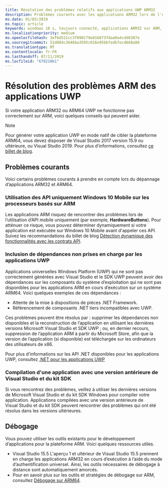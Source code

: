 ```yaml
---
title: Résolution des problèmes relatifs aux applications UWP ARM32
description: Problèmes courants avec les applications ARM32 lors de l'exécution sur ARM, et comment les résoudre.
ms.date: 01/03/2019
ms.topic: article
keywords: windows 10 s, toujours connecté, applications ARM32 sur ARM, windows 10 sur ARM, résolution des problèmes
ms.localizationpriority: medium
ms.openlocfilehash: 3ef6d521cc3f090179e816873fdaa0a4cdd8307e
ms.sourcegitcommit: 51d884c3646ba3595c016e95bbfedb7ecd668a88
ms.translationtype: MT
ms.contentlocale: fr-FR
ms.lasthandoff: 07/11/2019
ms.locfileid: "67821061"
---
```

# <a name="troubleshooting-arm-uwp-apps"></a>Résolution des problèmes ARM des applications UWP

Si votre application ARM32 ou ARM64 UWP ne fonctionne pas correctement sur ARM, voici quelques conseils qui peuvent aider.

>[!NOTE]
> Pour générer votre application UWP en mode natif de cibler la plateforme ARM64, vous devez disposer de Visual Studio 2017 version 15.9 ou ultérieure, ou Visual Studio 2019. Pour plus d’informations, consultez [ce billet de blog](https://blogs.windows.com/buildingapps/2018/11/15/official-support-for-windows-10-on-arm-development).


## <a name="common-issues"></a>Problèmes courants
Voici certains problèmes courants à prendre en compte lors du dépannage d’applications ARM32 et ARM64.

### <a name="using-windows-10-mobile-only-apis-on-arm-based-processors"></a>Utilisation des API uniquement Windows 10 Mobile sur les processeurs basés sur ARM
Les applications ARM risquez de rencontrer des problèmes lors de l’utilisation d’API mobile uniquement (par exemple, **HardwareButtons**). Pour atténuer ce risque, vous pouvez déterminer dynamiquement si votre application est exécutée sur Windows 10 Mobile avant d'appeler ces API. Suivez les recommandations du billet de blog [Détection dynamique des fonctionnalités avec les contrats API](https://blogs.windows.com/buildingapps/2015/09/15/dynamically-detecting-features-with-api-contracts-10-by-10/).

### <a name="including-dependencies-not-supported-by-uwp-apps"></a>Inclusion de dépendances non prises en charge par les applications UWP
Applications universelles Windows Platform (UWP) qui ne sont pas correctement générées avec Visual Studio et le SDK UWP peuvent avoir des dépendances sur les composants du système d’exploitation qui ne sont pas disponibles pour les applications ARM en cours d’exécution sur un système ARM64. Voici quelques exemples de ces dépendances :

- Attente de la mise à dispositions de pièces .NET Framework.
- Référencement de composants .NET tiers incompatibles avec UWP.

Ces problèmes peuvent être résolus par : supprimer les dépendances non disponibles et la reconstruction de l’application en utilisant les dernières versions Microsoft Visual Studio et SDK UWP ; ou, en dernier recours, suppression de l’application ARM à partir du Microsoft Store, afin que la version de l’application (si disponible) est téléchargée sur les ordinateurs des utilisateurs de x86.

Pour plus d’informations sur les API .NET disponibles pour les applications UWP, consultez [.NET pour les applications UWP](https://docs.microsoft.com/dotnet/api/index?view=dotnet-uwp-10.0)

### <a name="compiling-an-app-with-an-older-version-of-visual-studio-and-sdk"></a>Compilation d'une application avec une version antérieure de Visual Studio et du kit SDK
Si vous rencontrez des problèmes, veillez à utiliser les dernières versions de Microsoft Visual Studio et du kit SDK Windows pour compiler votre application. Applications compilées avec une version antérieure de Visual Studio et du kit SDK peuvent rencontrer des problèmes qui ont été résolus dans les versions ultérieures.

## <a name="debugging"></a>Débogage
Vous pouvez utiliser les outils existants pour le développement d’applications pour la plateforme ARM. Voici quelques ressources utiles.

- Visual Studio 15.5 L'aperçu 1 et ultérieur de Visual Studio 15.5 prennent en charge les applications ARM32 en cours d’exécution à l’aide du mode d’authentification universel. Ainsi, les outils nécessaires de débogage à distance sont automatiquement amorcés.
- Pour en savoir plus sur les outils et stratégies de débogage sur ARM, consultez [Débogage sur ARM64](https://docs.microsoft.com/en-us/windows-hardware/drivers/debugger/debugging-arm64).
